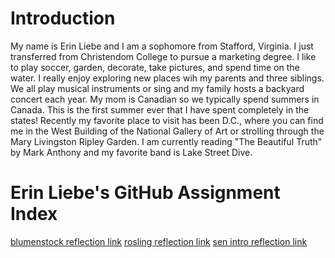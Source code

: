 # Introduction

My name is Erin Liebe and I am a sophomore from Stafford, Virginia. I just transferred from Christendom College to pursue a marketing degree. I like to play soccer, garden, decorate, take pictures, and spend time on the water. I really enjoy exploring new places wih my parents and three siblings. We all play musical instruments or sing and my family hosts a backyard concert each year. My mom is Canadian so we typically spend summers in Canada. This is the first summer ever that I have spent completely in the states! Recently my favorite place to visit has been D.C., where you can find me in the West Building of the National Gallery of Art or strolling through the Mary Livingston Ripley Garden. I am currently reading "The Beautiful Truth" by Mark Anthony and my favorite band is Lake Street Dive.


# Erin Liebe's GitHub Assignment Index

[blumenstock reflection link](blumenstock.md)
[rosling reflection link](rosling.md)
[sen intro reflection link](as.md)

